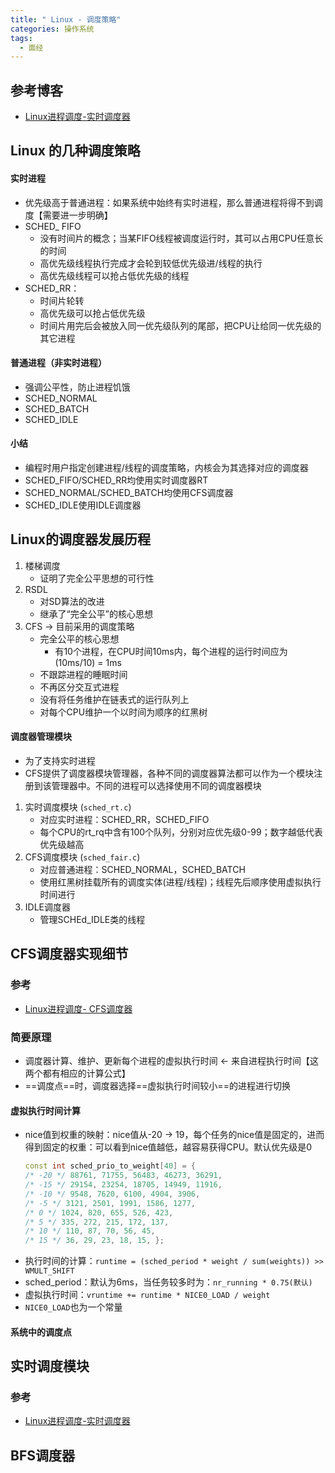 ```yaml
---
title: " Linux - 调度策略"
categories: 操作系统
tags:
  - 面经
---
```

## 参考博客
- [Linux进程调度-实时调度器](https://www.cnblogs.com/LoyenWang/p/12584345.html)


## Linux 的几种调度策略

#### 实时进程
- 优先级高于普通进程：如果系统中始终有实时进程，那么普通进程将得不到调度【需要进一步明确】
- SCHED_ FIFO
	- 没有时间片的概念；当某FIFO线程被调度运行时，其可以占用CPU任意长的时间
	- 高优先级线程执行完成才会轮到较低优先级进/线程的执行
	- 高优先级线程可以抢占低优先级的线程
- SCHED_RR：
	- 时间片轮转
	- 高优先级可以抢占低优先级
	- 时间片用完后会被放入同一优先级队列的尾部，把CPU让给同一优先级的其它进程

#### 普通进程（非实时进程）
- 强调公平性，防止进程饥饿
- SCHED_NORMAL
- SCHED_BATCH
- SCHED_IDLE

#### 小结
- 编程时用户指定创建进程/线程的调度策略，内核会为其选择对应的调度器
- SCHED_FIFO/SCHED_RR均使用实时调度器RT
- SCHED_NORMAL/SCHED_BATCH均使用CFS调度器
- SCHED_IDLE使用IDLE调度器

## Linux的调度器发展历程
1. 楼梯调度
	- 证明了完全公平思想的可行性
2. RSDL
	- 对SD算法的改进
	- 继承了“完全公平”的核心思想
3. CFS -> 目前采用的调度策略
	- 完全公平的核心思想
		- 有10个进程，在CPU时间10ms内，每个进程的运行时间应为(10ms/10) = 1ms
	- 不跟踪进程的睡眠时间
	- 不再区分交互式进程
	- 没有将任务维护在链表式的运行队列上
	- 对每个CPU维护一个以时间为顺序的红黑树
#### 调度器管理模块
- 为了支持实时进程
- CFS提供了调度器模块管理器，各种不同的调度器算法都可以作为一个模块注册到该管理器中。不同的进程可以选择使用不同的调度器模块

1. 实时调度模块 (`sched_rt.c`)
	- 对应实时进程：SCHED_RR，SCHED_FIFO
	- 每个CPU的rt_rq中含有100个队列，分别对应优先级0-99；数字越低代表优先级越高
1. CFS调度模块 (`sched_fair.c`)
	- 对应普通进程：SCHED_NORMAL，SCHED_BATCH
	- 使用红黑树挂载所有的调度实体(进程/线程)；线程先后顺序使用虚拟执行时间进行
2. IDLE调度器
	- 管理SCHEd_IDLE类的线程


## CFS调度器实现细节
### 参考
- [Linux进程调度- CFS调度器](https://www.cnblogs.com/LoyenWang/p/12495319.html)

### 简要原理
- 调度器计算、维护、更新每个进程的虚拟执行时间 <- 来自进程执行时间【这两个都有相应的计算公式】
- ==调度点==时，调度器选择==虚拟执行时间较小==的进程进行切换

#### 虚拟执行时间计算
- nice值到权重的映射：nice值从-20 -> 19，每个任务的nice值是固定的，进而得到固定的权重：可以看到nice值越低，越容易获得CPU。默认优先级是0
  ```cpp
  const int sched_prio_to_weight[40] = { 
  /* -20 */ 88761, 71755, 56483, 46273, 36291, 
  /* -15 */ 29154, 23254, 18705, 14949, 11916, 
  /* -10 */ 9548, 7620, 6100, 4904, 3906, 
  /* -5 */ 3121, 2501, 1991, 1586, 1277, 
  /* 0 */ 1024, 820, 655, 526, 423, 
  /* 5 */ 335, 272, 215, 172, 137, 
  /* 10 */ 110, 87, 70, 56, 45, 
  /* 15 */ 36, 29, 23, 18, 15, };
   ```
- 执行时间的计算：`runtime = (sched_period * weight / sum(weights)) >> WMULT_SHIFT`
- sched_period：默认为6ms，当任务较多时为：`nr_running * 0.75(默认)`
- 虚拟执行时间：`vruntime += runtime * NICE0_LOAD / weight`
- `NICE0_LOAD`也为一个常量
#### 系统中的调度点


## 实时调度模块
### 参考
- [Linux进程调度-实时调度器](https://www.cnblogs.com/LoyenWang/p/12584345.html)



## BFS调度器